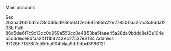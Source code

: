 Main account:

Sec 2b3aa0f620d2d73c046cd93eb64f2eb687a95b22e278500aa251c8c9dda1203b 
Pub 86d5de6f7c9c13cc0d959a553cc0e4853ba5faae45a28da9bddc8ef8e104eb5d3dece8dfaa24f11b4243ec27537e3184
Address 97126b71376f7e55fba904fdaa9df0dbd396612f